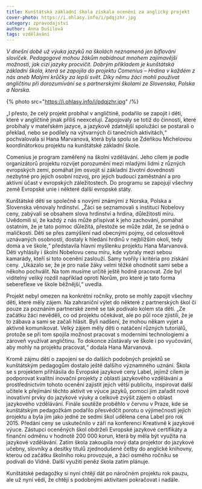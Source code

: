 ```yaml
---
title: Kunštátská základní škola získala ocenění za anglický projekt
cover-photo: https://i.ohlasy.info/i/pdqjzhr.jpg
category: zpravodajství
author: Anna Dušilová
tags: vzdělávání
---
```


*V dnešní době už výuka jazyků na školách neznamená jen biflování slovíček. Pedagogové mohou žákům nabídnout mnohem zajímavější možnosti, jak cizí jazyky procvičit. Dobrým příkladem je kunštátská základní škola, která se zapojila do projektu Comenius – Hrdina v každém z nás aneb Malými krůčky za lepší svět. Díky němu žáci mohli používat angličtinu při dorozumívání se s partnerskými školami ze Slovenska, Polska a Norska.*

{% photo src="https://i.ohlasy.info/i/pdqjzhr.jpg" /%}

„I přesto, že celý projekt probíhal v angličtině, podařilo se zapojit i děti, které v angličtině jinak příliš neexcelují. Zapojovaly se totiž do činností, které probíhaly v mateřském jazyce, a jazykově zdatnější spolužáci se postarali o překlad, nebo se podílely na výtvarných či tanečních aktivitách,“ pochvalovala si Hana Marvanová, která byla spolu se Zdeňkou Michelovou koordinátorkou projektu na kunštátské základní škole.

Comenius je program zaměřený na školní vzdělávání. Jeho cílem je podle organizátorů projektu rozvíjet porozumění mezi mladými lidmi z různých evropských zemí, pomáhat jim osvojit si základní životní dovednosti nezbytné pro jejich osobní rozvoj, pro jejich budoucí zaměstnání a pro aktivní účast v evropských záležitostech. Do programu se zapojují všechny země Evropské unie i některé další evropské státy.

Kunštátské děti se společně s novými známými z Norska, Polska a Slovenska věnovaly hrdinství. „Žáci se seznamovali s institucí Nobelovy ceny, zabývali se obsahem slova hrdinství a hrdina, důležitostí míru. Uvědomili si, že každý z nás může přispívat k jeho zachování, pomáhat ostatním, že je tato pomoc důležitá, přestože se může zdát, že se jedná o maličkosti. Děti se přes zamýšlení nad obecnými pojmy, od celosvětově uznávaných osobností, dostaly k hledání hrdinů v nejbližším okolí, tedy doma a ve škole,“ představila hlavní myšlenku projektu Hana Marvanová. Děti vyhlásily i školní Nobelovu cenu míru, kde vybraly mezi sebou kamarády, kteří si toto ocenění zaslouží. Samy tvořily i kritéria pro získání ceny. „Ukázalo se, že je pro naše žáky velmi těžké ohodnotit sami sebe a někoho pochválit. Na tom musíme určitě ještě hodně pracovat. Zde byl viditelný veliký rozdíl například oproti Norům, pro které je tato forma sebereflexe ve škole běžnější,“ uvedla.

Projekt nebyl omezen na konkrétní ročníky, proto se mohly zapojit všechny děti, které měly zájem. Na zahraniční výlet do některé z partnerských škol či pouze za poznáním partnerské země se tak podívalo kolem sta dětí. „Ze začátku žáci nevěděli, co od projektu očekávat, ale po půl roce zjistili, že je to zábava a sami se začali hlásit. Byli nadšení, že mohou někam vyjet a aktivně komunikovat. Velký zájem měly děti o natáčení různých tutoriálů, protože se při tom spojila možnost pracovat s moderními technologiemi a zároveň využívat angličtinu. To dokonce zůstávaly ve škole i po vyučování, aby mohly na projektu pracovat,“ dodala Hana Marvanová.

Kromě zájmu dětí o zapojení se do dalších podobných projektů se kunštátským pedagogům dostalo ještě dalšího významného uznání. Škola se s projektem přihlásila do Evropské jazykové ceny Label, jejímž cílem je podporovat kvalitní inovační projekty z oblasti jazykového vzdělávání a prostřednictvím tohoto ocenění zajistit jejich větší publicitu, inspirovat další učitele k přejímání těchto aktivit ve výuce jazyků, pomoci jim zařadit nové inovativní prvky do jazykové výuky a celkově zvýšit zájem o oblast jazykového vzdělávání. Finále soutěže proběhlo v červnu v Praze, kde se kunštátským pedagožkám podařilo přesvědčit porotu o výjimečnosti jejich projektu a byla jim jako jedné ze sedmi škol udělena cena Label pro rok 2015. Předání ceny se uskutečnilo v září na konferenci Kreativně k jazykové výuce. Zástupci oceněných škol obdrželi Evropské jazykové certifikáty a finanční odměnu v hodnotě 200 000 korun, která by měla být využita na jazykové vzdělávání. Zatím škola zakoupila nový data projektor do jazykové učebny, slovníky a desítky titulů zjednodušené četby do anglické knihovny, kterou od začátku školního roku provozuje, a žáci osmého ročníku se podívali do Vídně. Další využití peněz škola zatím plánuje.

Kunštátské pedagožky si nyní chtějí dát po náročném projektu rok pauzu, ale už nyní vědí, že chtějí s podobnými aktivitami pokračovat i nadále.
